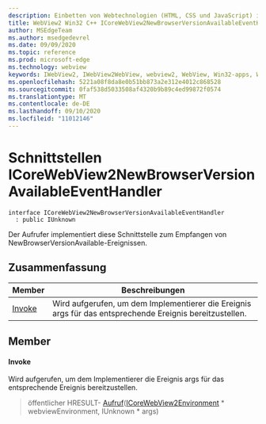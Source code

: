 ```yaml
---
description: Einbetten von Webtechnologien (HTML, CSS und JavaScript) in ihre systemeigenen Anwendungen mit dem Microsoft Edge WebView2-Steuerelement
title: WebView2 Win32 C++ ICoreWebView2NewBrowserVersionAvailableEventHandler
author: MSEdgeTeam
ms.author: msedgedevrel
ms.date: 09/09/2020
ms.topic: reference
ms.prod: microsoft-edge
ms.technology: webview
keywords: IWebView2, IWebView2WebView, webview2, WebView, Win32-apps, Win32, Edge, ICoreWebView2, ICoreWebView2Controller, Browser-Steuerelement, Edge-HTML, ICoreWebView2NewBrowserVersionAvailableEventHandler
ms.openlocfilehash: 5221a08f8da8e0b51bb873a2e312e4012c868528
ms.sourcegitcommit: 0faf538d5033508af4320b9b89c4ed99872f0574
ms.translationtype: MT
ms.contentlocale: de-DE
ms.lasthandoff: 09/10/2020
ms.locfileid: "11012146"
---
```

# Schnittstellen ICoreWebView2NewBrowserVersionAvailableEventHandler 

```
interface ICoreWebView2NewBrowserVersionAvailableEventHandler
  : public IUnknown
```

Der Aufrufer implementiert diese Schnittstelle zum Empfangen von NewBrowserVersionAvailable-Ereignissen.

## Zusammenfassung

 Member                        | Beschreibungen
--------------------------------|---------------------------------------------
[Invoke](#invoke) | Wird aufgerufen, um dem Implementierer die Ereignis args für das entsprechende Ereignis bereitzustellen.

## Member

#### Invoke 

Wird aufgerufen, um dem Implementierer die Ereignis args für das entsprechende Ereignis bereitzustellen.

> öffentlicher HRESULT- [Aufruf](#invoke)([ICoreWebView2Environment](icorewebview2environment.md) * webviewEnvironment, IUnknown * args)


